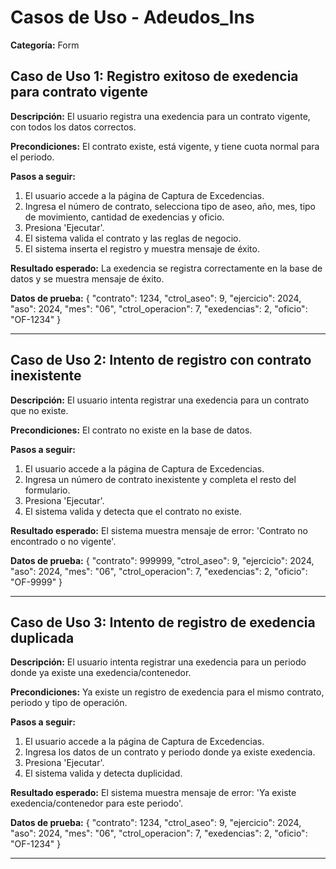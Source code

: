 # Casos de Uso - Adeudos_Ins

**Categoría:** Form

## Caso de Uso 1: Registro exitoso de exedencia para contrato vigente

**Descripción:** El usuario registra una exedencia para un contrato vigente, con todos los datos correctos.

**Precondiciones:**
El contrato existe, está vigente, y tiene cuota normal para el periodo.

**Pasos a seguir:**
1. El usuario accede a la página de Captura de Excedencias.
2. Ingresa el número de contrato, selecciona tipo de aseo, año, mes, tipo de movimiento, cantidad de exedencias y oficio.
3. Presiona 'Ejecutar'.
4. El sistema valida el contrato y las reglas de negocio.
5. El sistema inserta el registro y muestra mensaje de éxito.

**Resultado esperado:**
La exedencia se registra correctamente en la base de datos y se muestra mensaje de éxito.

**Datos de prueba:**
{
  "contrato": 1234,
  "ctrol_aseo": 9,
  "ejercicio": 2024,
  "aso": 2024,
  "mes": "06",
  "ctrol_operacion": 7,
  "exedencias": 2,
  "oficio": "OF-1234"
}

---

## Caso de Uso 2: Intento de registro con contrato inexistente

**Descripción:** El usuario intenta registrar una exedencia para un contrato que no existe.

**Precondiciones:**
El contrato no existe en la base de datos.

**Pasos a seguir:**
1. El usuario accede a la página de Captura de Excedencias.
2. Ingresa un número de contrato inexistente y completa el resto del formulario.
3. Presiona 'Ejecutar'.
4. El sistema valida y detecta que el contrato no existe.

**Resultado esperado:**
El sistema muestra mensaje de error: 'Contrato no encontrado o no vigente'.

**Datos de prueba:**
{
  "contrato": 999999,
  "ctrol_aseo": 9,
  "ejercicio": 2024,
  "aso": 2024,
  "mes": "06",
  "ctrol_operacion": 7,
  "exedencias": 2,
  "oficio": "OF-9999"
}

---

## Caso de Uso 3: Intento de registro de exedencia duplicada

**Descripción:** El usuario intenta registrar una exedencia para un periodo donde ya existe una exedencia/contenedor.

**Precondiciones:**
Ya existe un registro de exedencia para el mismo contrato, periodo y tipo de operación.

**Pasos a seguir:**
1. El usuario accede a la página de Captura de Excedencias.
2. Ingresa los datos de un contrato y periodo donde ya existe exedencia.
3. Presiona 'Ejecutar'.
4. El sistema valida y detecta duplicidad.

**Resultado esperado:**
El sistema muestra mensaje de error: 'Ya existe exedencia/contenedor para este periodo'.

**Datos de prueba:**
{
  "contrato": 1234,
  "ctrol_aseo": 9,
  "ejercicio": 2024,
  "aso": 2024,
  "mes": "06",
  "ctrol_operacion": 7,
  "exedencias": 2,
  "oficio": "OF-1234"
}

---

